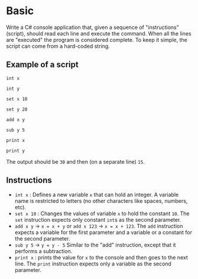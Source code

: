 # Basic

Write a C# console application that, given a sequence of "instructions" (script), should read each line and execute the command. 
When all the lines are "executed" the program is considered complete. 
To keep it simple, the script can come from a hard-coded string. 

## Example of a script

```
int x

int y

set x 10

set y 20

add x y

sub y 5

print x

print y
```

The output should be `30` and then (on a separate line) `15`. 

## Instructions 

* `int x` : Defines a new variable `x` that can hold an integer. A variable name is restricted to letters (no other characters like spaces, numbers, etc).
* `set x 10` : Changes the values of variable `x` to hold the constant `10`. The `set` instruction expects only constant `int`s as the second parameter.
* `add x y` -> `x = x + y` or `add x 123` -> `x = x + 123`. The `add` instruction expects a variable for the first parameter and a variable or a constant for the second parameter.
* `sub y 5` -> `y = y - 5` Similar to the "add" instruction, except that it performs a subtraction.
* `print x` : prints the value for `x` to the console and then goes to the next line. The `print` instruction expects only a variable as the second parameter.

